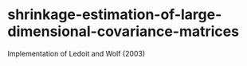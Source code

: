 # shrinkage-estimation-of-large-dimensional-covariance-matrices
Implementation of Ledoit and Wolf (2003)
